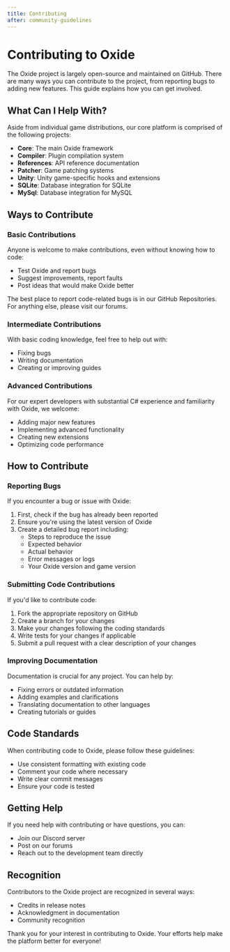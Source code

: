 ```yaml
---
title: Contributing
after: community-guidelines
---
```


# Contributing to Oxide

The Oxide project is largely open-source and maintained on GitHub. There are many ways you can contribute to the project, from reporting bugs to adding new features. This guide explains how you can get involved.

## What Can I Help With?

Aside from individual game distributions, our core platform is comprised of the following projects:

- **Core**: The main Oxide framework
- **Compiler**: Plugin compilation system
- **References**: API reference documentation
- **Patcher**: Game patching systems
- **Unity**: Unity game-specific hooks and extensions
- **SQLite**: Database integration for SQLite
- **MySql**: Database integration for MySQL

## Ways to Contribute

### Basic Contributions

Anyone is welcome to make contributions, even without knowing how to code:

- Test Oxide and report bugs
- Suggest improvements, report faults
- Post ideas that would make Oxide better

The best place to report code-related bugs is in our GitHub Repositories. For anything else, please visit our forums.

### Intermediate Contributions

With basic coding knowledge, feel free to help out with:

- Fixing bugs
- Writing documentation
- Creating or improving guides

### Advanced Contributions

For our expert developers with substantial C# experience and familiarity with Oxide, we welcome:

- Adding major new features
- Implementing advanced functionality
- Creating new extensions
- Optimizing code performance

## How to Contribute

### Reporting Bugs

If you encounter a bug or issue with Oxide:

1. First, check if the bug has already been reported
2. Ensure you're using the latest version of Oxide
3. Create a detailed bug report including:
   - Steps to reproduce the issue
   - Expected behavior
   - Actual behavior
   - Error messages or logs
   - Your Oxide version and game version

### Submitting Code Contributions

If you'd like to contribute code:

1. Fork the appropriate repository on GitHub
2. Create a branch for your changes
3. Make your changes following the coding standards
4. Write tests for your changes if applicable
5. Submit a pull request with a clear description of your changes

### Improving Documentation

Documentation is crucial for any project. You can help by:

- Fixing errors or outdated information
- Adding examples and clarifications
- Translating documentation to other languages
- Creating tutorials or guides

## Code Standards

When contributing code to Oxide, please follow these guidelines:

- Use consistent formatting with existing code
- Comment your code where necessary
- Write clear commit messages
- Ensure your code is tested

## Getting Help

If you need help with contributing or have questions, you can:

- Join our Discord server
- Post on our forums
- Reach out to the development team directly

## Recognition

Contributors to the Oxide project are recognized in several ways:

- Credits in release notes
- Acknowledgment in documentation
- Community recognition

Thank you for your interest in contributing to Oxide. Your efforts help make the platform better for everyone! 